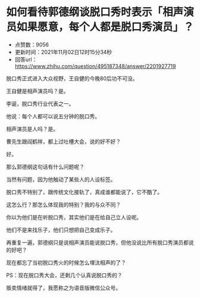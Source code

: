 # 如何看待郭德纲谈脱口秀时表示「相声演员如果愿意，每个人都是脱口秀演员」？
- 点赞数：9056
- 更新时间：2021年11月02日12时15分34秒
- 回答url：https://www.zhihu.com/question/495187348/answer/2201927719
<body>
 <p data-pid="qPnCAK9e">脱口秀正式进入大众视野，王自健的今晚80后功不可没。</p>
 <p data-pid="9R3fWm6W">王自健是相声演员吗？是。</p>
 <p data-pid="SP1ydQxT">李诞，脱口秀行业代表之一。</p>
 <p data-pid="IAPG5gOe">他说：每个人都可以说五分钟的脱口秀。</p>
 <p data-pid="nRNSuCq4">相声演员是人吗？是。</p>
 <p data-pid="Q1hrXKEV">曹先生跟阎鹤祥，都上过吐槽大会，说的好不好？</p>
 <p data-pid="I1Rbt5VA">好。</p>
 <p data-pid="CaULILlO">那么郭德纲这句话有什么问题呢？</p>
 <p data-pid="S7Nxotn-">当然有问题，因为他触动了某些人的人设标签。</p>
 <p data-pid="_P-ljsqk">脱口秀不特别了，跟传统文化接轨了，真成谁都能说了，它不酷了。</p>
 <p data-pid="68EzlxZH">这怎么行？那怎么体现我的特别？我的与众不同？</p>
 <p data-pid="gI2RW2Jt">你以为他们是在听脱口秀，其实他们是在给自己立人设呢。</p>
 <p data-pid="kLMdOFjl">他们不是来找乐子，他们只想把自己变成乐子。</p>
 <p data-pid="jV0m8KH_">再重复一遍，郭德纲只是说相声演员能说脱口秀，但他没说比所有脱口秀演员都说的好吧？</p>
 <p data-pid="4rQgJUjj">现在都忘了当初脱口秀火的时候怎么埋汰相声的了？</p>
 <p data-pid="r7b60SUS">PS：现在脱口秀大会，还剩几个认真说脱口秀的？</p>
 <p data-pid="xLAQZcDj">贩卖情绪就得了，我愿称之为语音版微信公众号。</p>
</body>